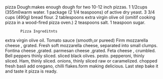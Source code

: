 pizza Dough:makes enough dough for two 10-12 inch pizzas.
1 1/2cups (355ml)warm water.
1 package (2 1/4 teaspoons) of active dry yeast.
3 3/4 cups (490g) bread flour.
2 tablespoons extra virgin olive oil (omitif cooking pizza in a wood-fired pizza oven.)
2 teaspoons salt.
1 teaspoon sugar.

           Pizza Ingreditnts
 extra virgin olive oil.
Tomato sauce (smooth,or pureed)
Firm mozzarella cheese , grated.
Fresh soft mozzarella cheese, separated into small clumps.
Fontina cheese ,grated.
parmesan cheese ,grated.
Feta cheese , crumbled.
Bell peppers thinly sliced.
 sliced black olives.
pesto.
pepperoni, thinly sliced.
Ham, thinly sliced.
onions, thinly sliced raw or caramelized.
chopped fresh basli
add oregano, chilli flakes.form making delicious.
Last step bake it and taste it 
             pizza is ready.